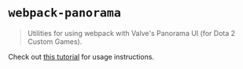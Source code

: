 # `webpack-panorama`

> Utilities for using webpack with Valve's Panorama UI (for Dota 2 Custom Games).

Check out [this tutorial](https://moddota.com/panorama/webpack) for usage instructions.
